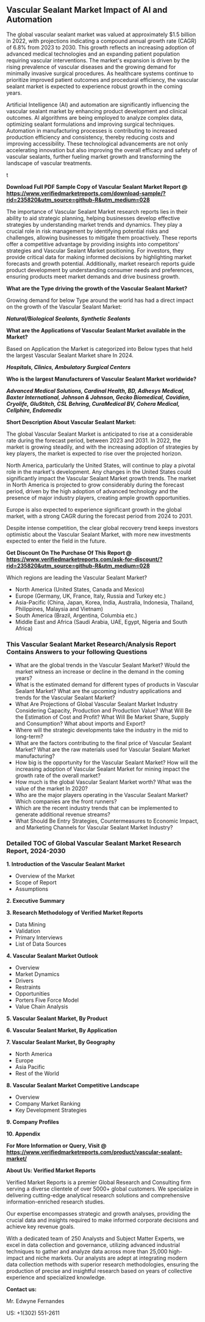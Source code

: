 <h2>Vascular Sealant Market Impact of AI and Automation</h2><p>The global vascular sealant market was valued at approximately $1.5 billion in 2022, with projections indicating a compound annual growth rate (CAGR) of 6.8% from 2023 to 2030. This growth reflects an increasing adoption of advanced medical technologies and an expanding patient population requiring vascular interventions. The market's expansion is driven by the rising prevalence of vascular diseases and the growing demand for minimally invasive surgical procedures. As healthcare systems continue to prioritize improved patient outcomes and procedural efficiency, the vascular sealant market is expected to experience robust growth in the coming years.</p><p>Artificial Intelligence (AI) and automation are significantly influencing the vascular sealant market by enhancing product development and clinical outcomes. AI algorithms are being employed to analyze complex data, optimizing sealant formulations and improving surgical techniques. Automation in manufacturing processes is contributing to increased production efficiency and consistency, thereby reducing costs and improving accessibility. These technological advancements are not only accelerating innovation but also improving the overall efficacy and safety of vascular sealants, further fueling market growth and transforming the landscape of vascular treatments.</p>t</p><p id="" class=""><strong>Download Full PDF Sample Copy of Vascular Sealant Market Report @ <a href="https://www.verifiedmarketreports.com/download-sample/?rid=235820&utm_source=github-R&utm_medium=028" target="_blank">https://www.verifiedmarketreports.com/download-sample/?rid=235820&utm_source=github-R&utm_medium=028</a></strong></p><p>The importance of&nbsp;Vascular Sealant Market research reports lies in their ability to aid strategic planning, helping businesses develop effective strategies by understanding market trends and dynamics. They play a crucial role in risk management by identifying potential risks and challenges, allowing businesses to mitigate them proactively. These reports offer a competitive advantage by providing insights into competitors' strategies and Vascular Sealant Market positioning. For investors, they provide critical data for making informed decisions by highlighting market forecasts and growth potential. Additionally, market research reports guide product development by understanding consumer needs and preferences, ensuring products meet market demands and drive business growth.</p><p><strong>What are the&nbsp;Type driving the growth of the Vascular Sealant Market?</strong></p><p id="" class="">Growing demand for below Type around the world has had a direct impact on the growth of the Vascular Sealant Market:</p><em><strong>Natural/Biological Sealants, Synthetic Sealants</strong></em></p><strong>What are the&nbsp;Applications&nbsp;of Vascular Sealant Market available in the Market?</strong></p><p id="" class="">Based on Application the Market is categorized into Below types that held the largest Vascular Sealant Market share In 2024.</p><em><strong>Hospitals, Clinics, Ambulatory Surgical Centers</strong></em></p><strong>Who is the largest Manufacturers of Vascular Sealant Market worldwide?</strong></p><p><em><strong>Advanced Medical Solutions, Cardinal Health, BD, Adhesys Medical, Baxter International, Johnson & Johnson, Gecko Biomedical, Covidien, Cryolife, GluStitch, CSL Behring, CuraMedical BV, Cohera Medical, Cellphire, Endomedix</strong></em></p><p id="" class=""><strong>Short Description About Vascular Sealant Market:</strong></p><p>The global Vascular Sealant Market is anticipated to rise at a considerable rate during the forecast period, between 2023 and 2031. In 2022, the market is growing steadily, and with the increasing adoption of strategies by key players, the market is expected to rise over the projected horizon.</p><p>North America, particularly the United States, will continue to play a pivotal role in the market's development. Any changes in the United States could significantly impact the Vascular Sealant Market growth trends. The market in North America is projected to grow considerably during the forecast period, driven by the high adoption of advanced technology and the presence of major industry players, creating ample growth opportunities.</p><p>Europe is also expected to experience significant growth in the global market, with a strong CAGR during the forecast period from 2024 to 2031.</p><p>Despite intense competition, the clear global recovery trend keeps investors optimistic about the Vascular Sealant Market, with more new investments expected to enter the field in the future.</p><p id="" class=""><strong>Get Discount On The Purchase Of This Report @ <a href="https://www.verifiedmarketreports.com/ask-for-discount/?rid=235820&utm_source=github-R&utm_medium=028" target="_blank">https://www.verifiedmarketreports.com/ask-for-discount/?rid=235820&utm_source=github-R&utm_medium=028</a></strong></p>Which regions are leading the Vascular Sealant Market?</p><ul><li>North America (United States, Canada and Mexico)</li><li>Europe (Germany, UK, France, Italy, Russia and Turkey etc.)</li><li>Asia-Pacific (China, Japan, Korea, India, Australia, Indonesia, Thailand, Philippines, Malaysia and Vietnam)</li><li>South America (Brazil, Argentina, Columbia etc.)</li><li>Middle East and Africa (Saudi Arabia, UAE, Egypt, Nigeria and South Africa)</li></ul><h3 id="" class="">This Vascular Sealant Market Research/Analysis Report Contains Answers to your following Questions</h3><ul><li>What are the global trends in the Vascular Sealant Market? Would the market witness an increase or decline in the demand in the coming years?</li><li>What is the estimated demand for different types of products in Vascular Sealant Market? What are the upcoming industry applications and trends for the Vascular Sealant Market?</li><li>What Are Projections of Global Vascular Sealant Market Industry Considering Capacity, Production and Production Value? What Will Be the Estimation of Cost and Profit? What Will Be Market Share, Supply and Consumption? What about imports and Export?</li><li>Where will the strategic developments take the industry in the mid to long-term?</li><li>What are the factors contributing to the final price of Vascular Sealant Market? What are the raw materials used for Vascular Sealant Market manufacturing?</li><li>How big is the opportunity for the Vascular Sealant Market? How will the increasing adoption of Vascular Sealant Market for mining impact the growth rate of the overall market?</li><li>How much is the global Vascular Sealant Market worth? What was the value of the market In 2020?</li><li>Who are the major players operating in the Vascular Sealant Market? Which companies are the front runners?</li><li>Which are the recent industry trends that can be implemented to generate additional revenue streams?</li><li>What Should Be Entry Strategies, Countermeasures to Economic Impact, and Marketing Channels for Vascular Sealant Market Industry?</li></ul><h3 id="" class="">Detailed TOC of Global Vascular Sealant Market Research Report, 2024-2030</h3><p id="" class=""><strong>1. Introduction of the Vascular Sealant Market</strong></p><ul><li>Overview of the Market</li><li>Scope of Report</li><li>Assumptions</li></ul><p id="" class=""><strong>2. Executive Summary</strong></p><p id="" class=""><strong>3. Research Methodology of Verified Market Reports</strong></p><ul><li>Data Mining</li><li>Validation</li><li>Primary Interviews</li><li>List of Data Sources</li></ul><p id="" class=""><strong>4. Vascular Sealant Market Outlook</strong></p><ul><li>Overview</li><li>Market Dynamics</li><li>Drivers</li><li>Restraints</li><li>Opportunities</li><li>Porters Five Force Model</li><li>Value Chain Analysis</li></ul><p id="" class=""><strong>5. Vascular Sealant Market, By Product</strong></p><p id="" class=""><strong>6. Vascular Sealant Market, By Application</strong></p><p id="" class=""><strong>7. Vascular Sealant Market, By Geography</strong></p><ul><li>North America</li><li>Europe</li><li>Asia Pacific</li><li>Rest of the World</li></ul><p id="" class=""><strong>8. Vascular Sealant Market Competitive Landscape</strong></p><ul><li>Overview</li><li>Company Market Ranking</li><li>Key Development Strategies</li></ul><p id="" class=""><strong>9. Company Profiles</strong></p><p id="" class=""><strong>10. Appendix</strong></p><p id="" class=""><strong>For More Information or Query, Visit @ <a href="https://www.verifiedmarketreports.com/product/vascular-sealant-market/" target="_blank">https://www.verifiedmarketreports.com/product/vascular-sealant-market/</a></strong></p><p id="" class=""><strong>About Us: Verified Market Reports</strong></p><p id="" class="">Verified Market Reports is a premier Global Research and Consulting firm serving a diverse clientele of over 5000+ global customers. We specialize in delivering cutting-edge analytical research solutions and comprehensive information-enriched research studies.</p><p id="" class="">Our expertise encompasses strategic and growth analyses, providing the crucial data and insights required to make informed corporate decisions and achieve key revenue goals.</p><p id="" class="">With a dedicated team of 250 Analysts and Subject Matter Experts, we excel in data collection and governance, utilizing advanced industrial techniques to gather and analyze data across more than 25,000 high-impact and niche markets. Our analysts are adept at integrating modern data collection methods with superior research methodologies, ensuring the production of precise and insightful research based on years of collective experience and specialized knowledge.</p><p id="" class=""><strong>Contact us:</strong></p><p id="" class="">Mr. Edwyne Fernandes</p><p id="" class="">US: +1(302) 551-2611</p>